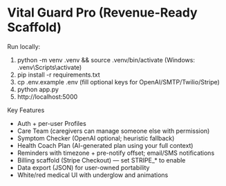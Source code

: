Vital Guard Pro (Revenue-Ready Scaffold)
=======================================
Run locally:
1) python -m venv .venv && source .venv/bin/activate  (Windows: .venv\Scripts\activate)
2) pip install -r requirements.txt
3) cp .env.example .env  (fill optional keys for OpenAI/SMTP/Twilio/Stripe)
4) python app.py
5) http://localhost:5000

Key Features
- Auth + per-user Profiles
- Care Team (caregivers can manage someone else with permission)
- Symptom Checker (OpenAI optional; heuristic fallback)
- Health Coach Plan (AI-generated plan using your full context)
- Reminders with timezone + pre-notify offset; email/SMS notifications
- Billing scaffold (Stripe Checkout) — set STRIPE_* to enable
- Data export (JSON) for user-owned portability
- White/red medical UI with underglow and animations
